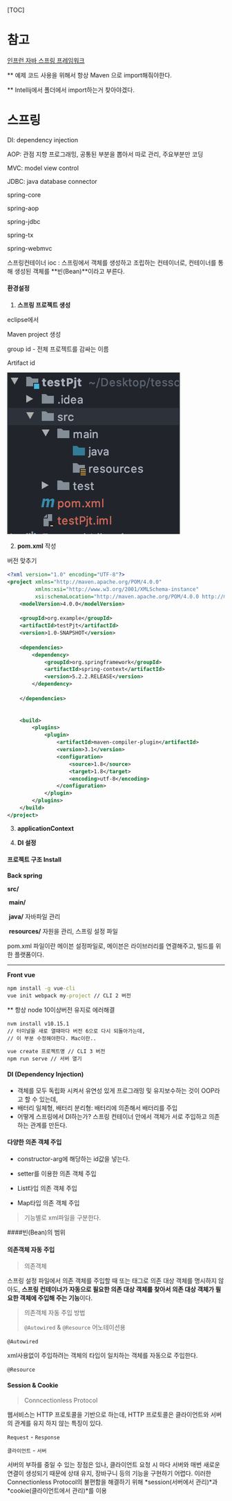 [TOC]

# 참고

[인프런 자바 스프링 프레임워크]([https://www.inflearn.com/course/%EC%8A%A4%ED%94%84%EB%A7%81-%ED%94%84%EB%A0%88%EC%9E%84%EC%9B%8C%ED%81%AC_renew](https://www.inflearn.com/course/스프링-프레임워크_renew))

** 예제 코드 사용을 위해서 항상 Maven 으로 import해줘야한다.

** Intellij에서 폴더에서 import하는거 찾아야겠다.



# 스프링



DI: dependency injection

AOP: 관점 지향 프로그래밍, 공통된 부분을 뽑아서 따로 관리, 주요부분만 코딩

MVC: model view control

JDBC: java database connector



spring-core

spring-aop

spring-jdbc

spring-tx

spring-webmvc



스프링컨테이너 ioc : 스프링에서 객체를 생성하고 조립하는 컨테이너로, 컨테이너를 통해 생성된 객체를 **빈(Bean)**이라고 부른다.



#### 환경설정

1. **스프링 프로젝트 생성**

eclipse에서 

Maven project 생성

group id - 전체 프로젝트를 감싸는 이름

Artifact id

![image-20200318171253936](README.assets/image-20200318171253936.png)





2. **pom.xml** 작성

버전 맞추기

```xml
<?xml version="1.0" encoding="UTF-8"?>
<project xmlns="http://maven.apache.org/POM/4.0.0"
         xmlns:xsi="http://www.w3.org/2001/XMLSchema-instance"
         xsi:schemaLocation="http://maven.apache.org/POM/4.0.0 http://maven.apache.org/xsd/maven-4.0.0.xsd">
    <modelVersion>4.0.0</modelVersion>

    <groupId>org.example</groupId>
    <artifactId>testPjt</artifactId>
    <version>1.0-SNAPSHOT</version>

    <dependencies>
        <dependency>
            <groupId>org.springframework</groupId>
            <artifactId>spring-context</artifactId>
            <version>5.2.2.RELEASE</version>
        </dependency>

    </dependencies>


    <build>
        <plugins>
            <plugin>
                <artifactId>maven-compiler-plugin</artifactId>
                <version>3.1</version>
                <configuration>
                    <source>1.8</source>
                    <target>1.8</target>
                    <encoding>utf-8</encoding>
                </configuration>
            </plugin>
        </plugins>
    </build>
</project>
```



3. **applicationContext** 



4. **DI 설정**





#### 프로젝트 구조 Install

**Back spring**

**src/**

​	**main/**

​			**java/** 자바파일 관리

​			**resources/** 자원을 관리, 스프링 설정 파일



pom.xml 파일이란 메이븐 설정파일로, 메이븐은 라이브러리를 연결해주고, 빌드를 위한 플랫폼이다.

---

**Front vue**

```cmd
npm install -g vue-cli
vue init webpack my-project // CLI 2 버전
```

** 항상 node 10이상버전 유지로 에러해결

```
nvm install v10.15.1
// 터미널을 새로 열때마다 버전 6으로 다시 되돌아가는데,
// 이 부분 수정해야한다. Mac이란..
```

```cmd
vue create 프로젝트명 // CLI 3 버전
npm run serve // 서버 열기
```





#### DI (Dependency Injection) 

- 객체를 모두 독립화 시켜서 유연성 있게 프로그래밍 및 유지보수하는 것이 OOP라고 할 수 있는데,
- 배터리 일체형, 배터리 분리형: 배터리에 의존해서 배터리를 주입
- 어떻게 스프링에서 DI하는가? 스프링 컨테이너 안에서 객체가 서로 주입하고 의존하는 관계를 만든다.





#### 다양한 의존 객체 주입

- constructor-arg에 해당하는 id값을 넣는다.

- setter를 이용한 의존 객체 주입
- List타입 의존 객체 주입
- Map타입 의존 객체 주입



> 기능별로 xml파일을 구분한다.



####빈(Bean)의 범위 





#### 의존객체 자동 주입

> 의존객체 

스프링 설정 파일에서 의존 객체를 주입할 때 <constructor-org> 또는 <property> 태그로 의존 대상 객체를 명시하지 않아도, **스프링 컨테이너가 자동으로 필요한 의존 대상 객체를 찾아서 의존 대상 객체가 필요한 객체에 주입해 주는 기능**이다.


> 의존객체 자동 주입 방법
>
>  `@Autowired` & `@Resource` 어노테이션용

`@Autowired`

xml사용없이 주입하려는 객체의 타입이 일치하는 객체를 자동으로 주입한다.

`@Resource`



#### Session & Cookie

> Conncectionless Protocol

웹서비스는 HTTP 프로토콜을 기반으로 하는데, HTTP 프로토콜은 클라이언트와 서버의 관계를 유지 하지 않는 특징이 있다.

`Request` - `Response`

`클라이언트` - `서버`

서버의 부하를 중일 수 있는 장점은 있나, 클라이언트 요청 시 마다 서버와 매번 새로운 연결이 생성되기 때문에 상태 유지, 장바구니 등의 기능을 구현하기 어렵다. 이러한 Connectionless Protocol의 불편함을 해결하기 위해 *session(서버에서 관리)*과 *cookie(클라이언트에서 관리)*를 이용







